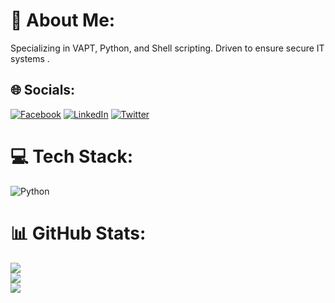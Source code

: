 # 💫 About Me:
Specializing in VAPT, Python, and Shell scripting. Driven to ensure secure IT systems .


## 🌐 Socials:
[![Facebook](https://img.shields.io/badge/Facebook-%231877F2.svg?logo=Facebook&logoColor=white)](https://facebook.com/Thebanday) [![LinkedIn](https://img.shields.io/badge/LinkedIn-%230077B5.svg?logo=linkedin&logoColor=white)](https://linkedin.com/in/banday-majid-1b625a21b/) [![Twitter](https://img.shields.io/badge/Twitter-%231DA1F2.svg?logo=Twitter&logoColor=white)](https://twitter.com/_thebanday) 

# 💻 Tech Stack:
![Python](https://img.shields.io/badge/python-3670A0?style=for-the-badge&logo=python&logoColor=ffdd54)
# 📊 GitHub Stats:
![](https://github-readme-stats.vercel.app/api?username=Thebanday&theme=dark&hide_border=false&include_all_commits=false&count_private=false)<br/>
![](https://github-readme-streak-stats.herokuapp.com/?user=Thebanday&theme=dark&hide_border=false)<br/>
![](https://github-readme-stats.vercel.app/api/top-langs/?username=Thebanday&theme=dark&hide_border=false&include_all_commits=false&count_private=false&layout=compact)

<!-- Proudly created with GPRM ( https://gprm.itsvg.in ) -->

